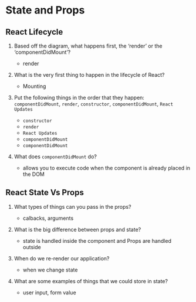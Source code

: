 # State and Props

## React Lifecycle

1. Based off the diagram, what happens first, the ‘render’ or the ‘componentDidMount’?
    * render

1. What is the very first thing to happen in the lifecycle of React?
    * Mounting

1. Put the following things in the order that they happen: `componentDidMount`, `render`, `constructor`, `componentDidMount`, `React Updates`
    * `constructor`
    * `render`
    * `React Updates`
    * `componentDidMount`
    * `componentDidMount`

1. What does `componentDidMount` do?
    * allows you to execute code when the component is already placed in the DOM

## React State Vs Props

1. What types of things can you pass in the props?
    * calbacks, arguments

1. What is the big difference between props and state?
    * state is handled inside the component and Props are handled outside

1. When do we re-render our application?
    * when we change state

1. What are some examples of things that we could store in state?
    * user input, form value

